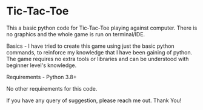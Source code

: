 # Tic-Tac-Toe
This a basic python code for Tic-Tac-Toe playing against computer. There is no graphics and the whole game is run on terminal/IDE.

Basics -
I have tried to create this game using just the basic python commands, to reinforce my knowledge that I have been gaining of python. The game requires no extra tools or libraries and can be understood with beginner level's knowledge.


Requirements -
Python 3.8+

No other requirements for this code.

If you have any query of suggestion, please reach me out. Thank You!

